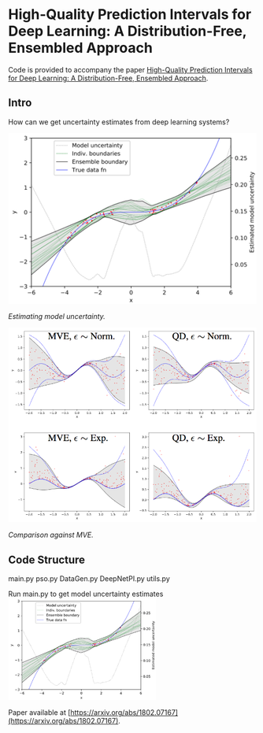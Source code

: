 # High-Quality Prediction Intervals for Deep Learning: A Distribution-Free, Ensembled Approach

Code is provided to accompany the paper [High-Quality Prediction Intervals for Deep Learning: A Distribution-Free, Ensembled Approach](https://arxiv.org/abs/1802.07167).


## Intro

How can we get uncertainty estimates from deep learning systems? 

<img width="700" src="images/intro_model_unc.png">

_Estimating model uncertainty._

<img width="700" src="images/intro_4_grid.png">

_Comparison against MVE._


## Code Structure

main.py
pso.py
DataGen.py
DeepNetPI.py
utils.py

Run main.py to get model uncertainty estimates
<img width="300" src="intro_model_unc.png">


Paper available at [https://arxiv.org/abs/1802.07167](https://arxiv.org/abs/1802.07167).
